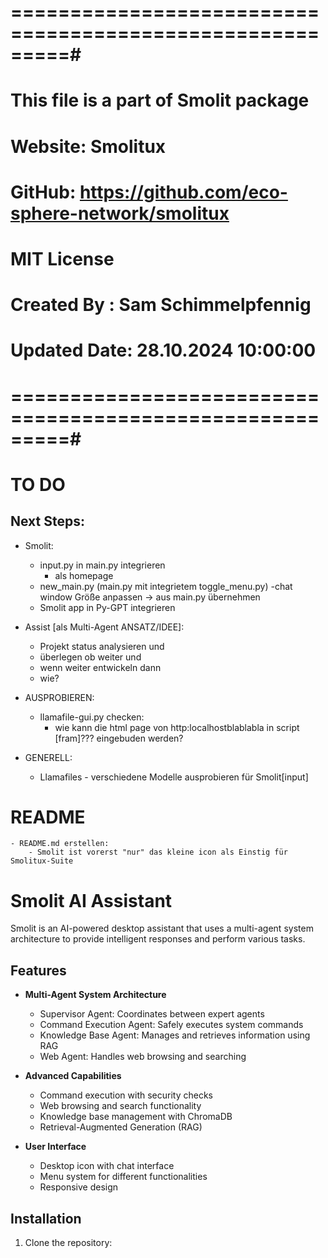 # =========================================================#
# This file is a part of Smolit package                    #
# Website: **Smolitux**                                    #
# GitHub:  https://github.com/eco-sphere-network/smolitux  #
# MIT License                                              #
# Created By  : Sam Schimmelpfennig                        #
# Updated Date: 28.10.2024 10:00:00                        #
# =========================================================#

# ################################################################################

# TO DO
## Next Steps:
- Smolit:
    - input.py in main.py integrieren
        - als homepage
    - new_main.py (main.py mit integrietem toggle_menu.py) 
        -chat window Größe anpassen -> aus main.py übernehmen
    - Smolit app in Py-GPT integrieren
 
- Assist [als Multi-Agent ANSATZ/IDEE]:
    - Projekt status analysieren und 
    - überlegen ob weiter und
    - wenn weiter entwickeln dann
    - wie?

- AUSPROBIEREN:
    - llamafile-gui.py checken:
        - wie kann die html page von http:localhostblablabla in script [fram]??? eingebuden werden?

- GENERELL:
    - Llamafiles - verschiedene Modelle ausprobieren für Smolit[input] 

# ################################################################################

# README

    - README.md erstellen:
        - Smolit ist vorerst "nur" das kleine icon als Einstig für Smolitux-Suite

# Smolit AI Assistant

Smolit is an AI-powered desktop assistant that uses a multi-agent system architecture to provide intelligent responses and perform various tasks.

## Features

- **Multi-Agent System Architecture**
  - Supervisor Agent: Coordinates between expert agents
  - Command Execution Agent: Safely executes system commands
  - Knowledge Base Agent: Manages and retrieves information using RAG
  - Web Agent: Handles web browsing and searching

- **Advanced Capabilities**
  - Command execution with security checks
  - Web browsing and search functionality
  - Knowledge base management with ChromaDB
  - Retrieval-Augmented Generation (RAG)

- **User Interface**
  - Desktop icon with chat interface
  - Menu system for different functionalities
  - Responsive design

## Installation

1. Clone the repository:

